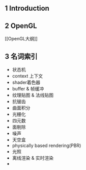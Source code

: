 ## 1 Introduction

## 2 OpenGL
[[OpenGL大纲]]

## 3 名词索引
- 状态机
- context 上下文
- shader着色器
- buffer & 帧缓冲
- 纹理贴图 & 法线贴图
- 抗锯齿
- 曲面积分
- 光栅化
- 四元数
- 面剔除
- 噪声
- 天空盒
- physically based rendering(PBR)
- 光照
- 离线渲染 & 实时渲染
- 